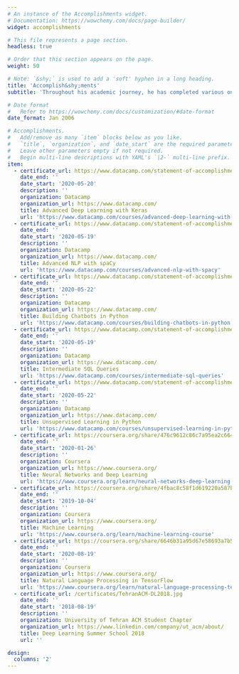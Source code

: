 ```yaml
---
# An instance of the Accomplishments widget.
# Documentation: https://wowchemy.com/docs/page-builder/
widget: accomplishments

# This file represents a page section.
headless: true

# Order that this section appears on the page.
weight: 50

# Note: `&shy;` is used to add a 'soft' hyphen in a long heading.
title: 'Accomplish&shy;ments'
subtitle: 'Throughout his academic journey, he has completed various online courses. However, in recent years, he has been relying on several learning resources, such as Youtube videos, online articles, academic papers, and books, to acquire knowledge.'

# Date format
#   Refer to https://wowchemy.com/docs/customization/#date-format
date_format: Jan 2006

# Accomplishments.
#   Add/remove as many `item` blocks below as you like.
#   `title`, `organization`, and `date_start` are the required parameters.
#   Leave other parameters empty if not required.
#   Begin multi-line descriptions with YAML's `|2-` multi-line prefix.
item:
  - certificate_url: https://www.datacamp.com/statement-of-accomplishment/course/4389bdc774ab59ade0def7da9f609cfceb881109
    date_end: ''
    date_start: '2020-05-20'
    description: ''
    organization: Datacamp
    organization_url: https://www.datacamp.com/
    title: Advanced Deep Learning with Keras
    url: 'https://www.datacamp.com/courses/advanced-deep-learning-with-keras'
  - certificate_url: https://www.datacamp.com/statement-of-accomplishment/course/12db179235e0a2e5bb56c15ba688c6bfe76bfd1a
    date_end: ''
    date_start: '2020-05-19'
    description: ''
    organization: Datacamp
    organization_url: https://www.datacamp.com/
    title: Advanced NLP with spaCy
    url: 'https://www.datacamp.com/courses/advanced-nlp-with-spacy'
  - certificate_url: https://www.datacamp.com/statement-of-accomplishment/course/beb4b8d1d06f3ad446c82b3201789c9ff5ce0045
    date_end: ''
    date_start: '2020-05-22'
    description: ''
    organization: Datacamp
    organization_url: https://www.datacamp.com/
    title: Building Chatbots in Python
    url: 'https://www.datacamp.com/courses/building-chatbots-in-python'
  - certificate_url: https://www.datacamp.com/statement-of-accomplishment/course/2571ec005fe02237d768bae659c6a18be11e94a5
    date_end: ''
    date_start: '2020-05-19'
    description: ''
    organization: Datacamp
    organization_url: https://www.datacamp.com/
    title: Intermediate SQL Queries
    url: 'https://www.datacamp.com/courses/intermediate-sql-queries'
  - certificate_url: https://www.datacamp.com/statement-of-accomplishment/course/f3b03b3f62d486a5697b54e4c244d3733f3904c0
    date_end: ''
    date_start: '2020-05-22'
    description: ''
    organization: Datacamp
    organization_url: https://www.datacamp.com/
    title: Unsupervised Learning in Python
    url: 'https://www.datacamp.com/courses/unsupervised-learning-in-python'
  - certificate_url: https://coursera.org/share/476c9612c86c7a95ea2c66407bf27727
    date_end: ''
    date_start: '2020-01-26'
    description: ''
    organization: Coursera
    organization_url: https://www.coursera.org/
    title: Neural Networks and Deep Learning
    url: 'https://www.coursera.org/learn/neural-networks-deep-learning'
  - certificate_url: https://coursera.org/share/4fbac8c58f1d619220a587b34af80d16
    date_end: ''
    date_start: '2019-10-04'
    description: ''
    organization: Coursera
    organization_url: https://www.coursera.org/
    title: Machine Learning
    url: 'https://www.coursera.org/learn/machine-learning-course'
  - certificate_url: https://coursera.org/share/6646b31a95d67e58693a7b51f6477a03
    date_end: ''
    date_start: '2020-08-19'
    description: ''
    organization: Coursera
    organization_url: https://www.coursera.org/
    title: Natural Language Processing in TensorFlow
    url: 'https://www.coursera.org/learn/natural-language-processing-tensorflow'
  - certificate_url: /certificates/TehranACM-DL2018.jpg
    date_end: ''
    date_start: '2018-08-19'
    description: ''
    organization: University of Tehran ACM Student Chapter
    organization_url: https://www.linkedin.com/company/ut_acm/about/
    title: Deep Learning Summer School 2018
    url: ''

design:
  columns: '2'
---
```

